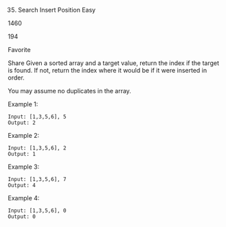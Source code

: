 35. Search Insert Position
Easy

1460

194

Favorite

Share
Given a sorted array and a target value, return the index if the target is found. If not, return the index where it would be if it were inserted in order.

You may assume no duplicates in the array.

Example 1:
```plaintext
Input: [1,3,5,6], 5
Output: 2
```
Example 2:
```plaintext
Input: [1,3,5,6], 2
Output: 1
```
Example 3:
```plaintext
Input: [1,3,5,6], 7
Output: 4
```
Example 4:
```plaintext
Input: [1,3,5,6], 0
Output: 0
```
